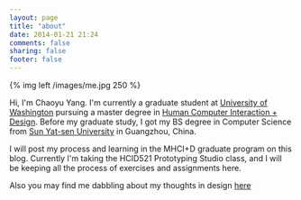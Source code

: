 ```yaml
---
layout: page
title: "about"
date: 2014-01-21 21:24
comments: false
sharing: false
footer: false
---
```



{% img left /images/me.jpg 250 %} 

Hi, I'm Chaoyu Yang. I'm currently a graduate student at [University of Washington](http://www.washington.edu) pursuing a master degree in [Human Computer Interaction + Design](http://mhcid.washington.edu). Before my graduate study, I got my BS degree in Computer Science from [Sun Yat-sen University](http://www.sysu.edu.cn/2012/en/) in Guangzhou, China. 

I will post my process and learning in the MHCI+D graduate program on this blog. Currently I'm taking the HCID521 Prototyping Studio class, and I will be keeping all the process of exercises and assignments here.

Also you may find me dabbling about my thoughts in design [here](http://m.hcid.us/)
